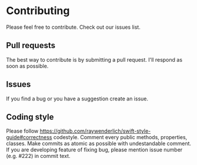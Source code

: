 Contributing
============
Please feel free to contribute. Check out our issues list.

## Pull requests
The best way to contribute is by submitting a pull request.
I'll respond as soon as possible.

## Issues
If you find a bug or you have a suggestion create an issue.

## Coding style

Please follow https://github.com/raywenderlich/swift-style-guide#correctness codestyle.
Comment every public methods, properties, classes.
Make commits as atomic as possible with undestandable comment.
If you are developing feature of fixing bug, please mention issue number (e.g. #222) in commit text.

